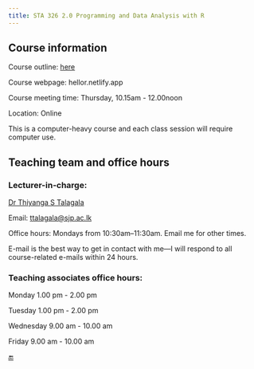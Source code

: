 ```yaml
---
title: STA 326 2.0 Programming and Data Analysis with R
---
```


## Course information

Course outline: [here](/courseoutline/R2020.pdf)

Course webpage: hellor.netlify.app

Course meeting time: Thursday, 10.15am - 12.00noon

Location: Online

This is a computer-heavy course and each class session will require computer use. 


## Teaching team and office hours

### Lecturer-in-charge: 

[Dr Thiyanga S Talagala](https://thiyanga.netlify.com/)

Email: ttalagala@sjp.ac.lk

Office hours: Mondays from 10:30am–11:30am. Email me for other times.

E-mail is the best way to get in contact with me—I will respond to all course-related e-mails within 24 hours.

### Teaching associates office hours:

Monday 1.00 pm - 2.00 pm

Tuesday  1.00 pm - 2.00 pm

Wednesday 9.00 am - 10.00 am

Friday 9.00 am - 10.00 am

[🔚](/helpdesk/)
